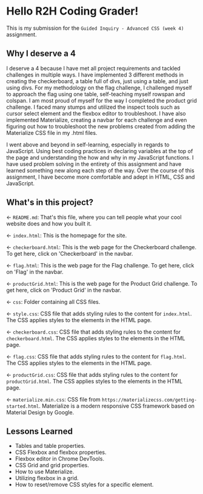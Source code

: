 # Hello R2H Coding Grader!

This is my submission for the `Guided Inquiry - Advanced CSS (week 4)` assignment. 

## Why I deserve a 4

I deserve a 4 because I have met all project requirements and tackled challenges in multiple ways. I have implemented 3 different methods in creating the checkerboard, a table full of divs, just using a table, and just using divs. For my methodology on the flag challenge, I challenged myself to approach the flag using one table, self-teaching myself rowspan and colspan. I am most proud of myself for the way I completed the product grid challenge. I faced many stumps and utilized the inspect tools such as cursor select element and the flexbox editor to troubleshoot. I have also implemented Materialize, creating a navbar for each challenge and even figuring out how to troubleshoot the new problems created from adding the Materialize CSS file in my .html files. 

I went above and beyond in self-learning, especially in regards to JavaScript. Using best coding practices in declaring variables at the top of the page and understanding the how and why in my JavaScript functions.
I have used problem solving in the entirety of this assignment and have learned something new along each step of the way. Over the course of this assignment, I have become more comfortable and adept in HTML, CSS and JavaScript.

## What's in this project?

← `README.md`: That's this file, where you can tell people what your cool website does and how you built it.

← `index.html`: This is the homepage for the site.

← `checkerboard.html`: This is the web page for the Checkerboard challenge. To get here, click on 'Checkerboard' in the navbar.

← `flag.html`: This is the web page for the Flag challenge. To get here, click on 'Flag' in the navbar.

← `productGrid.html`: This is the web page for the Product Grid challenge. To get here, click on 'Product Grid' in the navbar.

← `css`: Folder containing all CSS files.

← `style.css`: CSS file that adds styling rules to the content for `index.html`. The CSS applies styles to the elements in the HTML page.

← `checkerboard.css`: CSS file that adds styling rules to the content for `checkerboard.html`. The CSS applies styles to the elements in the HTML page.

← `flag.css`: CSS file that adds styling rules to the content for `flag.html`. The CSS applies styles to the elements in the HTML page.

← `productGrid.css`: CSS file that adds styling rules to the content for `productGrid.html`. The CSS applies styles to the elements in the HTML page.

← `materialize.min.css`: CSS file from `https://materializecss.com/getting-started.html`. Materialize is a modern responsive CSS framework based on Material Design by Google.

## Lessons Learned

- Tables and table properties.
- CSS Flexbox and flexbox properties.
- Flexbox editor in Chrome DevTools.
- CSS Grid and grid properties.
- How to use Materialize.
- Utilizing flexbox in a grid.
- How to reset/remove CSS styles for a specific element.